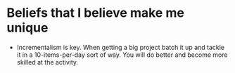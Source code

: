 # Beliefs that I believe make me unique

- Incrementalism is key. When getting a big project batch it up and tackle it in a 10-items-per-day sort of way. You will do better and become more skilled at the activity.
